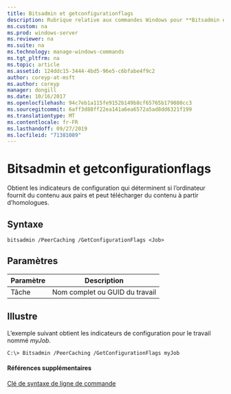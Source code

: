 ```yaml
---
title: Bitsadmin et getconfigurationflags
description: Rubrique relative aux commandes Windows pour **Bitsadmin en cache et getconfigurationflags** -obtient les indicateurs de configuration qui déterminent si l’ordinateur fournit du contenu aux pairs et peut télécharger du contenu à partir de pairs.
ms.custom: na
ms.prod: windows-server
ms.reviewer: na
ms.suite: na
ms.technology: manage-windows-commands
ms.tgt_pltfrm: na
ms.topic: article
ms.assetid: 124ddc15-3444-4bd5-96e5-c6bfabe4f9c2
author: coreyp-at-msft
ms.author: coreyp
manager: dongill
ms.date: 10/16/2017
ms.openlocfilehash: 94c7eb1a115fe9152b149b8cf65765b179080cc3
ms.sourcegitcommit: 6aff3d88ff22ea141a6ea6572a5ad8dd6321f199
ms.translationtype: MT
ms.contentlocale: fr-FR
ms.lasthandoff: 09/27/2019
ms.locfileid: "71381089"
---
```

# <a name="bitsadmin-peercaching-and-getconfigurationflags"></a>Bitsadmin et getconfigurationflags



Obtient les indicateurs de configuration qui déterminent si l’ordinateur fournit du contenu aux pairs et peut télécharger du contenu à partir d’homologues.

## <a name="syntax"></a>Syntaxe

```
bitsadmin /PeerCaching /GetConfigurationFlags <Job> 
```

## <a name="parameters"></a>Paramètres

|Paramètre|Description|
|---------|-----------|
|Tâche|Nom complet ou GUID du travail|

## <a name="BKMK_examples"></a>Illustre

L’exemple suivant obtient les indicateurs de configuration pour le travail nommé *myJob*.
```
C:\> Bitsadmin /PeerCaching /GetConfigurationFlags myJob
```

#### <a name="additional-references"></a>Références supplémentaires

[Clé de syntaxe de ligne de commande](command-line-syntax-key.md)